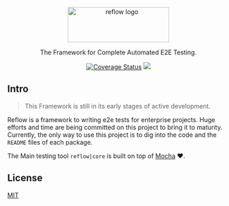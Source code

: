 <p align="center">
  <a href="#">
    <img alt="reflow logo" src="https://github.com/Bamieh/reflow/raw/master/reflow.png" width="230" height="80" />
  </a>
</p>

<p align="center">
  The Framework for Complete Automated E2E Testing.
</p>

<p align="center">
    <a href="https://codecov.io/gh/Bamieh/reflow"><img alt="Coverage Status" src="https://codecov.io/gh/Bamieh/reflow/branch/master/graph/badge.svg?maxAge=43200"></a>
    <a href="https://codeclimate.com/github/Bamieh/reflow/maintainability"><img src="https://api.codeclimate.com/v1/badges/28111714f1d4d3e08279/maintainability" /></a>
</p>

## Intro

> This Framework is still in its early stages of active development.

Reflow is a framework to writing e2e tests for enterprise projects. Huge efforts and time are being committed on this project to bring it to maturity. Currently, the only way to use this project is to dig into the code and the `README` files of each package.

The Main testing tool `reflow|core` is built on top of [Mocha](https://github.com/mochajs/mocha) ❤️.

## License

[MIT](LICENSE)
